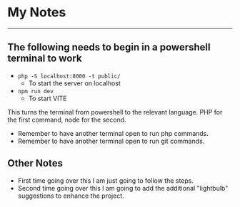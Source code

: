 # My Notes

---

## The following needs to begin in a powershell terminal to work

* `php -S localhost:8000 -t public/`
  * To start the server on localhost
* `npm run dev`
  * To start VITE

This turns the terminal from powershell to the relevant language. PHP for the first command, node for the second.

* Remember to have another terminal open to run php commands.
* Remember to have another terminal open to run git commands.

## Other Notes

* First time going over this I am just going to follow the steps.
* Second time going over this I am going to add the additional "lightbulb" suggestions to enhance the project.
